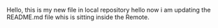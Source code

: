﻿Hello, this is my new file in local repository
hello now i am updating the README.md file whis is sitting inside the Remote.
